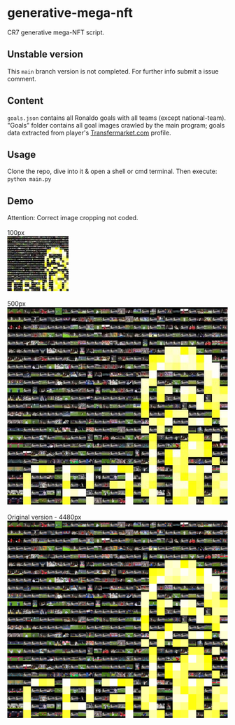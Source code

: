 
# generative-mega-nft
CR7 generative mega-NFT script.

## Unstable version
This `main` branch version is not completed. For further info submit a issue comment. 

## Content
`goals.json` contains all Ronaldo goals with all teams (except national-team). "Goals" folder contains all goal images crawled by the main program; goals data extracted from player's [Transfermarket.com](https://www.transfermarkt.com/cristiano-ronaldo/alletore/spieler/8198) profile.

## Usage
Clone the repo, dive into it & open a shell or cmd terminal. Then execute:
`python main.py`

## Demo
Attention: Correct image cropping not coded.
<br/><br/>
100px
<br/>
![](https://raw.githubusercontent.com/avcomps/generative-mega-nft/main/example_resized_100px.jpg)
<br/><br/>
500px
<br/>
![](https://raw.githubusercontent.com/avcomps/generative-mega-nft/main/example_resized_500px.jpg)
<br/><br/>
Original version - 4480px
<br/>
![](https://raw.githubusercontent.com/avcomps/generative-mega-nft/main/example.jpg)
